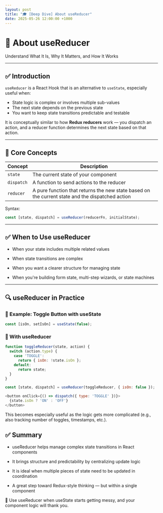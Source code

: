```yaml
---
layout: post
title: "🎓 [Deep Dive] About useReducer"
date: 2025-05-26 12:00:00 +1000
---
```


# 📝 About useReducer

Understand What It Is, Why It Matters, and How It Works

---

## ✅ Introduction

`useReducer` is a React Hook that is an alternative to `useState`, especially useful when:

- State logic is complex or involves multiple sub-values  
- The next state depends on the previous state  
- You want to keep state transitions predictable and testable  

It is conceptually similar to how **Redux reducers** work — you dispatch an action, and a reducer function determines the next state based on that action.

---

## 🔁 Core Concepts

| **Concept** | **Description** |
|-------------|------------------|
| `state`     | The current state of your component |
| `dispatch`  | A function to send actions to the reducer |
| `reducer`   | A pure function that returns the new state based on the current state and the dispatched action |

Syntax:
```js
const [state, dispatch] = useReducer(reducerFn, initialState);
```

---


## ✅ When to Use useReducer

- When your state includes multiple related values

- When state transitions are complex

- When you want a clearer structure for managing state

- When you're building form state, multi-step wizards, or state machines


---


## 🔍 useReducer in Practice
### 🧪 Example: Toggle Button with useState
```js
const [isOn, setIsOn] = useState(false);
```

### 🔁 With useReducer
```js
function toggleReducer(state, action) {
  switch (action.type) {
    case 'TOGGLE':
      return { isOn: !state.isOn };
    default:
      return state;
  }
}

const [state, dispatch] = useReducer(toggleReducer, { isOn: false });

<button onClick={() => dispatch({ type: 'TOGGLE' })}>
  {state.isOn ? 'ON' : 'OFF'}
</button>
```

This becomes especially useful as the logic gets more complicated (e.g., also tracking number of toggles, timestamps, etc.).


## ✅ Summary
- useReducer helps manage complex state transitions in React components

- It brings structure and predictability by centralizing update logic

- It is ideal when multiple pieces of state need to be updated in coordination

- A great step toward Redux-style thinking — but within a single component

🎯 Use useReducer when useState starts getting messy, and your component logic will thank you.
